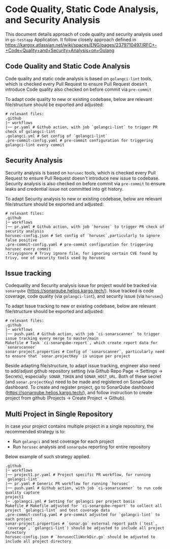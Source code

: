 # Code Quality, Static Code Analysis, and Security Analysis
This document details approach of code quality and security analysis used in `go-testapp` Application. It follow closely approach defined in https://kargox.atlassian.net/wiki/spaces/ENG/pages/2379710497/RFC+-+Code+Quality+and+Security+Analysis+on+Golang

## Code Quality and Static Code Analysis
Code quality and static code analysis is based on `golangci-lint` tools, which is checked every Pull Request to ensure Pull Request doesn't introduce Code quality also checked on before commit via `pre-commit`

To adapt code quality to new or existing codebase, below are relevant file/structure should be exported and adjusted:
```
# relevant files:
.github
|─ workflows
|── pr.yaml # Github action, with job `golangci-lint` to trigger PR check of golangci-lint
.golangci.yml # Set config of `golangci-lint`
.pre-commit-config.yaml # pre-commit configuration for triggering golangci-lint every commit
```

## Security Analysis
Security analysis is based on `horusec` tools, which is checked every Pull Request to ensure Pull Request doesn't introduce new issue to codebase. 
Security analysis is also checked on before commit via `pre-commit` to ensure leaks and credential issue not committed into git history.

To adapt Security analysis to new or existing codebase, below are relevant file/structure should be exported and adjusted:
```
# relevant files:
.github
|─ workflows
|── pr.yaml # Github action, with job `horusec` to trigger PR check of security analysis
horusec-config.json # Set config of `horusec`,particularly to ignore false positive
.pre-commit-config.yaml # pre-commit configuration for triggering horusec every commit
.trivyignore # Trivy ignore file, for ignoring certain CVE found by trivy, one of security tools used by horusec
```

## Issue tracking
Codequality and Security analysis issue for project would be tracked via `sonarqube` (https://sonarqube.helios.kargo.tech/). 
Issue tracked is code coverage, code quality (via `golangci-lint`), and security issue (via `horusec`)

To adapt Issue tracking to new or existing codebase, below are relevant file/structure should be exported and adjusted:
```
# relevant files:
.github
|─ workflows
|── push.yaml # Github action, with job `ci-sonarscanner` to trigger issue tracking every merge to master/main
Makefile # Task `ci-sonarqube-report`, which create report data for `sonarscanner`
sonar-project.properties # Config of `sonarscanner`, particularly need to ensure that `sonar.projectKey` is unique per project
```

Beside adapting file/structure, to adapt issue tracking, engineer also need to add/adjust github repository setting (via Github Repo Page -> Settings -> Secrets), especially: `SONAR_TOKEN` and `SONAR_HOST_URL`. 
Both of these secret (and `sonar.projectKey`) need to be made and registered on SonarQube dashboard. 
To create and register project, go to SonarQube dashboard (https://sonarqube.helios.kargo.tech/), 
and follow instruction to create project from github (Projects -> Create Project -> Github).

## Multi Project in Single Repository
In case your project contains multiple project in a single repository, the recommended strategy is to:
- Run `golangci` and test coverage for each project
- Run `horusec` analysis and `sonarqube` reporting for entire repository

Below example of such strategy applied.
```
.github
|─ workflows
|── project1.pr.yaml # Project specific PR workflow, for running `golangci-lint`
|── pr.yaml # Generic PR workflow for running `horusec`
|── push.yaml # Github action, with job `ci-sonarscanner` to run code quality capture
project1
|─ .golangci.yml # Setting for golangci per project basis
Makefile # Makefile adjusted for `ci-sonarqube-report` to collect all project `golangci-lint` and test coverage data
.pre-commit-config.yaml # pre-commit adjusted for `golangci-lint` to each project
sonar-project.properties # `sonar.go` external report path (`test`, `coverage`, `golangci-lint`) should be adjusted to include all project directory
horusec-config.json # `horusecCliWorkDir.go` should be adjusted to include all project directory
```
